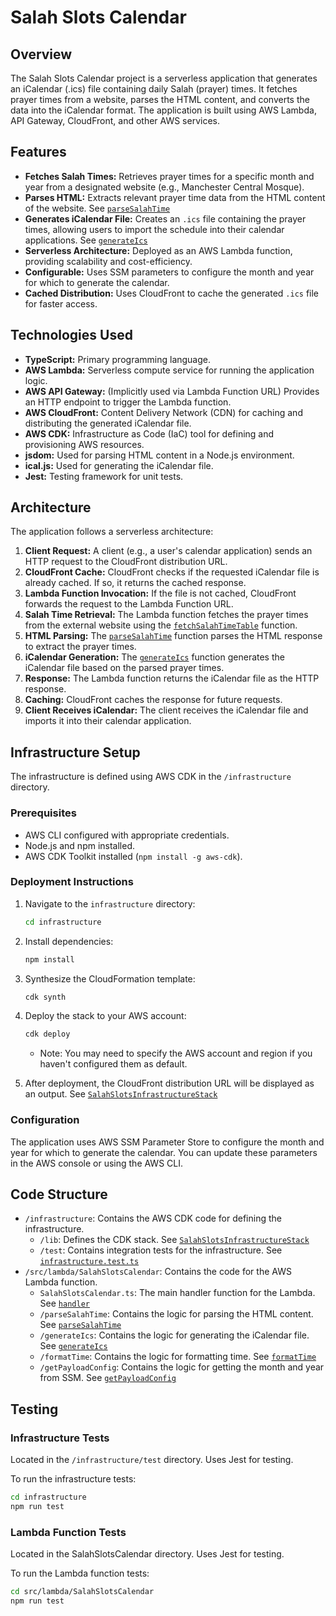 # Salah Slots Calendar

## Overview

The Salah Slots Calendar project is a serverless application that generates an iCalendar (.ics) file containing daily Salah (prayer) times. It fetches prayer times from a website, parses the HTML content, and converts the data into the iCalendar format. The application is built using AWS Lambda, API Gateway, CloudFront, and other AWS services.

## Features

*   **Fetches Salah Times:** Retrieves prayer times for a specific month and year from a designated website (e.g., Manchester Central Mosque).
*   **Parses HTML:** Extracts relevant prayer time data from the HTML content of the website. See [`parseSalahTime`](src/lambda/SalahSlotsCalendar/parseSalahTime/parseSalahTime.ts)
*   **Generates iCalendar File:** Creates an `.ics` file containing the prayer times, allowing users to import the schedule into their calendar applications. See [`generateIcs`](src/lambda/SalahSlotsCalendar/generateIcs/index.ts)
*   **Serverless Architecture:** Deployed as an AWS Lambda function, providing scalability and cost-efficiency.
*   **Configurable:** Uses SSM parameters to configure the month and year for which to generate the calendar.
*   **Cached Distribution:** Uses CloudFront to cache the generated `.ics` file for faster access.

## Technologies Used

*   **TypeScript:** Primary programming language.
*   **AWS Lambda:** Serverless compute service for running the application logic.
*   **AWS API Gateway:**  (Implicitly used via Lambda Function URL) Provides an HTTP endpoint to trigger the Lambda function.
*   **AWS CloudFront:** Content Delivery Network (CDN) for caching and distributing the generated iCalendar file.
*   **AWS CDK:** Infrastructure as Code (IaC) tool for defining and provisioning AWS resources.
*   **jsdom:** Used for parsing HTML content in a Node.js environment.
*   **ical.js:** Used for generating the iCalendar file.
*   **Jest:** Testing framework for unit tests.

## Architecture

The application follows a serverless architecture:

1.  **Client Request:** A client (e.g., a user's calendar application) sends an HTTP request to the CloudFront distribution URL.
2.  **CloudFront Cache:** CloudFront checks if the requested iCalendar file is already cached. If so, it returns the cached response.
3.  **Lambda Function Invocation:** If the file is not cached, CloudFront forwards the request to the Lambda Function URL.
4.  **Salah Time Retrieval:** The Lambda function fetches the prayer times from the external website using the [`fetchSalahTimeTable`](src/lambda/SalahSlotsCalendar/SalahSlotsCalendar.ts) function.
5.  **HTML Parsing:** The [`parseSalahTime`](src/lambda/SalahSlotsCalendar/parseSalahTime/parseSalahTime.ts) function parses the HTML response to extract the prayer times.
6.  **iCalendar Generation:** The [`generateIcs`](src/lambda/SalahSlotsCalendar/generateIcs/index.ts) function generates the iCalendar file based on the parsed prayer times.
7.  **Response:** The Lambda function returns the iCalendar file as the HTTP response.
8.  **Caching:** CloudFront caches the response for future requests.
9.  **Client Receives iCalendar:** The client receives the iCalendar file and imports it into their calendar application.

## Infrastructure Setup

The infrastructure is defined using AWS CDK in the `/infrastructure` directory.

### Prerequisites

*   AWS CLI configured with appropriate credentials.
*   Node.js and npm installed.
*   AWS CDK Toolkit installed (`npm install -g aws-cdk`).

### Deployment Instructions

1.  Navigate to the `infrastructure` directory:

    ```bash
    cd infrastructure
    ```

2.  Install dependencies:

    ```bash
    npm install
    ```

3.  Synthesize the CloudFormation template:

    ```bash
    cdk synth
    ```

4.  Deploy the stack to your AWS account:

    ```bash
    cdk deploy
    ```

    *   Note: You may need to specify the AWS account and region if you haven't configured them as default.

5.  After deployment, the CloudFront distribution URL will be displayed as an output.  See [`SalahSlotsInfrastructureStack`](infrastructure/lib/SalahSlotsInfrastructure-stack.ts)

### Configuration

The application uses AWS SSM Parameter Store to configure the month and year for which to generate the calendar.  You can update these parameters in the AWS console or using the AWS CLI.

## Code Structure

*   `/infrastructure`: Contains the AWS CDK code for defining the infrastructure.
    *   `/lib`: Defines the CDK stack. See [`SalahSlotsInfrastructureStack`](infrastructure/lib/SalahSlotsInfrastructure-stack.ts)
    *   `/test`: Contains integration tests for the infrastructure. See [`infrastructure.test.ts`](infrastructure/test/infrastructure.test.ts)
*   `/src/lambda/SalahSlotsCalendar`: Contains the code for the AWS Lambda function.
    *   `SalahSlotsCalendar.ts`: The main handler function for the Lambda. See [`handler`](src/lambda/SalahSlotsCalendar/SalahSlotsCalendar.ts)
    *   `/parseSalahTime`: Contains the logic for parsing the HTML content. See [`parseSalahTime`](src/lambda/SalahSlotsCalendar/parseSalahTime/parseSalahTime.ts)
    *   `/generateIcs`: Contains the logic for generating the iCalendar file. See [`generateIcs`](src/lambda/SalahSlotsCalendar/generateIcs/index.ts)
    *   `/formatTime`: Contains the logic for formatting time. See [`formatTime`](src/lambda/SalahSlotsCalendar/formatTime/index.ts)
    *   `/getPayloadConfig`: Contains the logic for getting the month and year from SSM. See [`getPayloadConfig`](src/lambda/SalahSlotsCalendar/getPayloadConfig/index.ts)

## Testing

### Infrastructure Tests

Located in the `/infrastructure/test` directory.  Uses Jest for testing.

To run the infrastructure tests:

```bash
cd infrastructure
npm run test
```

### Lambda Function Tests
Located in the SalahSlotsCalendar directory. Uses Jest for testing.

To run the Lambda function tests:

```bash
cd src/lambda/SalahSlotsCalendar
npm run test
```